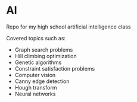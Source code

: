 # AI
Repo for my high school artificial intelligence class

Covered topics such as:
- Graph search problems
- Hill climbing optimization
- Genetic algorithms
- Constraint satisfaction problems
- Computer vision
 - Canny edge detection
 - Hough transform
- Neural networks
